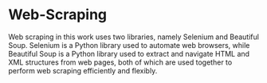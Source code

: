 # Web-Scraping
Web scraping in this work uses two libraries, namely Selenium and Beautiful Soup. Selenium is a Python library used to automate web browsers, while Beautiful Soup is a Python library used to extract and navigate HTML and XML structures from web pages, both of which are used together to perform web scraping efficiently and flexibly.
